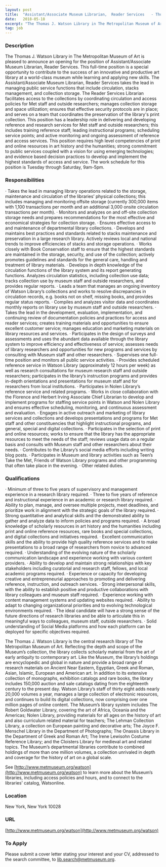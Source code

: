 ```yaml
---
layout: post
title:  "Assistant/Associate Museum Librarian,  Reader Services   - Thomas J. Watson Library/Metropolitan Museum of Art"
date:   2018-05-18
excerpt: "The Thomas J. Watson Library in The Metropolitan Museum of Art is pleased to announce an opening for the position of Assistant/Associate Museum Librarian, Reader Services. This full-time position is a special opportunity to contribute to the success of an innovative and productive art library at a world-class museum while..."
tag: job
---
```


### Description   

The Thomas J. Watson Library in The Metropolitan Museum of Art is pleased to announce an opening for the
position of Assistant/Associate Museum Librarian, Reader Services. This full-time position is a special
opportunity to contribute to the success of an innovative and productive art library at a world-class museum
while learning and applying new skills.
The Assistant/Associate Museum Librarian, Reader Services takes the lead in managing public service
functions that include circulation, stacks management, and collection storage. The Reader Services Librarian
facilitates access to the collections by coordinating circulation and access policies for Met staff and outside
researchers; manages collection storage and space utilization; ensures that effective security protocols are in
place; and serves on a team that coordinates the preservation of the library's print collection. This position has a
leadership role in delivering and developing reference and research services for Met staff and outside
researchers; this includes training reference staff; leading instructional programs; scheduling service points;
and active monitoring and ongoing assessment of reference and access services. This position requires high
level competencies of print and online resources in art history and the humanities; strong commitment to public
services coupled with a vision for using emerging technologies; and evidence based decision practices to
develop and implement the highest standards of access and service.
The work schedule for this position is Tuesday through Saturday, 9am-5pm.


### Responsibilities   


· Takes the lead in managing library operations related to the storage, maintenance and circulation of the
libraries’ physical collections; this includes managing and monitoring offsite storage (currently 300,000 items
with 1,100 transactions per month and an additional 3,000 onsite circulation transactions per month).
· Monitors and analyzes on and off-site collection storage needs and prepares recommendations for the most
effective and economical strategies for collection storage.
· Ensures effective access to and maintenance of departmental library collections.
· Develops and maintains best practices and standards related to stacks maintenance and preservation in a
large research library. Actively reviews local and national trends to improve efficiencies of stacks and storage
operations.
· Works closely with Book Conservation staff to ensure that the highest standards are maintained in the storage,
security, and use of the collection; actively promotes guidelines and standards for the general care, handling
and treatment of library materials.
· Develops in depth knowledge of the circulation functions of the library system and its report generating
functions. Analyzes circulation statistics, including collection use data; tracks collection use by museum staff
and outside researchers, and provides regular reports.
· Leads a team that manages an ongoing inventory of Watson Library’s collections and works to resolve
discrepancies in circulation records, e.g. books not on shelf, missing books, and provides regular status reports.
· Compiles and analyzes visitor data and coordinates monthly reports on library use by museum staff and
outside researchers.
· Takes the lead in the development, evaluation, implementation, and continuing review of documentation
policies and practices for access and reader services; creates training materials and opportunities to ensure
excellent customer service; manages education and marketing materials on library resources and services.
· Participates in the design of surveys and assessments and uses the abundant data available through the
library system to improve efficiency and effectiveness of service; assesses needs of library researchers and
opportunities for new programs and services by consulting with Museum staff and other researchers.
· Supervises one full-time position and monitors all public service activities.
· Provides scheduled reference service in Watson Library (approximately 12 hours per week) as well as research
consultations for museum research staff and outside researchers; participates in the library’s instruction
programs and provides in-depth orientations and presentations for museum staff and for researchers from local
institutions.
· Participates in Nolen Library’s reference service and related programs.
· Works in close collaboration with the Florence and Herbert Irving Associate Chief Librarian to develop and
implement programs for staffing service points in Watson and Nolen Library and ensures effective scheduling,
monitoring, and continuous assessment and evaluation.
· Engages in active outreach and marketing of library services and collections and develops presentations and
programs for Met staff and other constituencies that highlight instructional programs, and general, special and
digital collections.
· Participates in the selection of print and online resources; works to ensure that the library has the appropriate
resources to meet the needs of the staff; reviews usage data on a regular basis and consults with Museum staff
and other researchers about their needs.
· Contributes to the Library’s social media efforts including writing blog posts.
· Participates in Museum and library activities such as Teen’s Take the Met, Friends of Watson Library programs
and other programming that often take place in the evening.
· Other related duties.


### Qualifications   


· Minimum of three to five years of supervisory and management experience in a research library required.
· Three to five years of reference and instructional experience in an academic or research library required.
· Ability to plan, manage, and oversee multiple projects, meet deadlines, and prioritize work in alignment with the
strategic goals of the library required.
· Strong quantitative and analytical skills and the demonstrated ability to gather and analyze data to inform
policies and programs required.
· A broad knowledge of scholarly resources in art history and the humanities including print and online
reference resources, rare books and special collections, and digital collections and initiatives required.
· Excellent communication skills and the ability to provide high quality reference services and to make
presentations to a broad range of researchers from novice to advanced required.
· Understanding of the evolving nature of the scholarly communication landscape and experience working with
various content providers.
· Ability to develop and maintain strong relationships with key stakeholders including curatorial and research
staff, fellows, and local academic programs required.
· Experience or capacity for developing creative and entrepreneurial approaches to promoting and delivering
reference, instruction, and outreach services.
· Strong interpersonal skills, with the ability to establish positive and productive collaborations with library
colleagues and museum staff required.
· Experience working with content management systems and updating websites required.
· Ability to adapt to changing organizational priorities and to evolving technological environments required.
· The ideal candidate will have a strong sense of the future directions of research libraries and be able to
articulate this in meaningful ways to colleagues, museum staff, outside researchers.
· Solid understanding of Social Media platforms and how each platform can be deployed for specific objectives
required.

The Thomas J. Watson Library is the central research library of The Metropolitan Museum of Art. Reflecting the
depth and scope of the Museum’s collection, the library collects scholarly material from the art of early antiquity
to contemporary art. Like the Museum, the library’s holdings are encyclopedic and global in nature and provide
a broad range of research materials on Ancient Near Eastern, Egyptian, Greek and Roman, Asian, Islamic,
European and American art. In addition to its extensive collection of monographs, exhibition catalogs and rare
books, the library includes 150,000 auction and sale catalogs dating from the eighteenth century to the present
day. Watson Library’s staff of thirty eight adds nearly 20,000 volumes a year, manages a large collection of
electronic resources, and continues to build its digital collections, now comprising over one million pages of
online content.
The Museum’s library system includes The Robert Goldwater Library, covering the art of Africa, Oceania and
the Americas; Nolen Library, providing materials for all ages on the history of art and also curriculum related
material for teachers; The Lehman Collection Library, a collection on European painting and decorative arts;
The Joyce F. Menschel Library in the Department of Photographs; The Onassis Library in the Department of
Greek and Roman Art; The Irene Lewisohn Costume Reference Library; and the Cloisters Library for medieval
art and related topics. The Museum’s departmental libraries contribute to combined holdings of more than one
million volumes, a collection unrivaled in depth and coverage for the history of art on a global scale.

See [http://www.metmuseum.org/watson](http://www.metmuseum.org/watson) to learn more about the Museum’s libraries, including access policies
and hours, and to connect to the libraries’ catalog, Watsonline.




### Location   

New York, New York 10028


### URL   

[http://www.metmuseum.org/watson](http://www.metmuseum.org/watson)

### To Apply   

Please submit a cover letter stating your interest and your CV, addressed to the search committee, to
lib.search@metmuseum.org.





